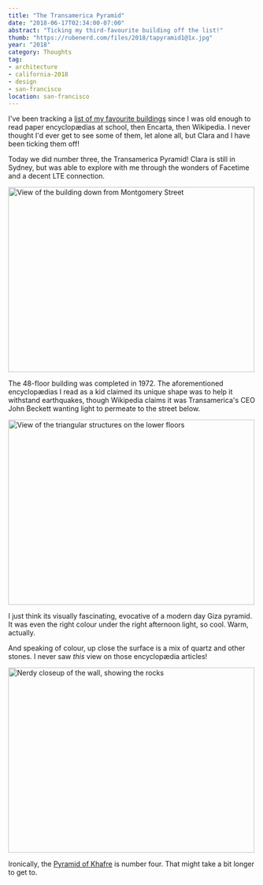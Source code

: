 ```yaml
---
title: "The Transamerica Pyramid"
date: "2018-06-17T02:34:00-07:00"
abstract: "Ticking my third-favourite building off the list!"
thumb: "https://rubenerd.com/files/2018/tapyramid1@1x.jpg"
year: "2018"
category: Thoughts
tag:
- architecture
- california-2018
- design
- san-francisco
location: san-francisco
---
```

I've been tracking a [list of my favourite buildings] since I was old enough to read paper encyclopædias at school, then Encarta, then Wikipedia. I never thought I'd ever get to see some of them, let alone all, but Clara and I have been ticking them off!

Today we did number three, the Transamerica Pyramid! Clara is still in Sydney, but was able to explore with me through the wonders of Facetime and a decent LTE connection.

<p><img src="https://rubenerd.com/files/2018/tapyramid1@1x.jpg" srcset="https://rubenerd.com/files/2018/tapyramid1@1x.jpg 1x, https://rubenerd.com/files/2018/tapyramid1@2x.jpg 2x" alt="View of the building down from Montgomery Street" style="width:500px; height:375px;" /></p>

The 48-floor building was completed in 1972. The aforementioned encyclopædias I read as a kid claimed its unique shape was to help it withstand earthquakes, though Wikipedia claims it was Transamerica's CEO John Beckett wanting light to permeate to the street below. 

<p><img src="https://rubenerd.com/files/2018/tapyramid2@1x.jpg" srcset="https://rubenerd.com/files/2018/tapyramid2@2x.jpg 1x, https://rubenerd.com/files/2018/tapyramid2@2x.jpg 2x" alt="View of the triangular structures on the lower floors" style="width:500px; height:375px;" /></p>

I just think its visually fascinating, evocative of a modern day Giza pyramid. It was even the right colour under the right afternoon light, so cool. Warm, actually.

And speaking of colour, up close the surface is a mix of quartz and other stones. I never saw *this* view on those encyclopædia articles!

<p><img src="https://rubenerd.com/files/2018/tapyramid3@1x.jpg" srcset="https://rubenerd.com/files/2018/tapyramid3@2x.jpg 1x, https://rubenerd.com/files/2018/tapyramid3@2x.jpg 2x" alt="Nerdy closeup of the wall, showing the rocks" style="width:500px; height:375px;" /></p>

Ironically, the [Pyramid of Khafre] is number four. That might take a bit longer to get to.

[list of my favourite buildings]: https://rubenerd.com/omake/favourite-buildings/
[Pyramid of Khafre]: https://en.wikipedia.org/wiki/Pyramid_of_Khafre "Wikipedia article on the Pyramid of Khafre"

